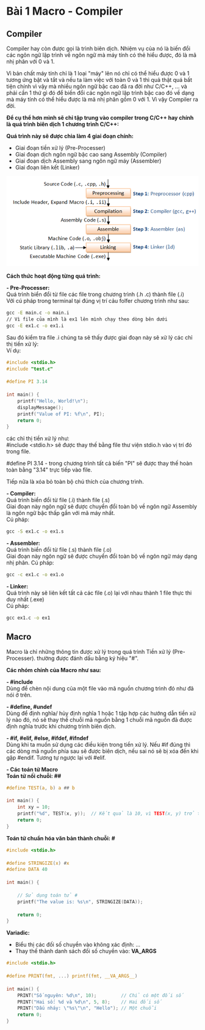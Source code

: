 
# Bài 1 Macro - Compiler

## Compiler

Compiler hay còn được gọi là trình biên dịch. Nhiệm vụ của nó là biến đổi các ngôn ngữ lập trình về ngôn ngữ mà máy tính có thẻ hiểu được, đó là mã nhị phân với 0 và 1. 
 
Vì bản chất máy tính chỉ là 1 loại "máy" lên nó chỉ có thể hiểu được 0 và 1 tương ứng bật và tắt và nếu ta làm việc với toàn 0 và 1 thì quả thật quá bất tiện chính vì vậy mà nhiều ngôn ngữ bậc cao đã ra đời như C/C++, ... và phải cần 1 thứ gì đó để biến đổi các ngôn ngữ lập trình bậc cao đó về dạng mà máy tính có thể hiểu được là mã nhị phân gồm 0 với 1. Vì vậy Compiler ra đời.
  
**Để cụ thể hơn mình sẽ chỉ tập trung vào compiler trong C/C++ hay chính là quá trình biên dịch 1 chương trình C/C++:**
  
__Quá trình này sẽ được chia làm 4 giai đoạn chính:__

* Giai đoạn tiền xử lý (Pre-Processer)
* Giai đoạn dịch ngôn ngữ bậc cao sang Assembly (Compiler)
* Giai đoạn dịch Assembly sang ngôn ngữ máy (Assembler)
* Giai đoạn liên kết (Linker)

![Quá trình biên dịch 1 chương trình](img/GCC_CompilationProcess.png)

__Cách thức hoạt động từng quá trình:__

**- Pre-Processer:**  
Quá trình biển đổi từ file các file trong chương trình (.h .c) thành file (.i)  
Với cú pháp trong terminal tại đúng vị trí cảu folfer chương trình như sau:
```cmd
gcc -E main.c -o main.i
// Vì file của mình là ex1 lên mình chạy theo dòng bên dưới
gcc -E ex1.c -o ex1.i
```
Sau đó kiểm tra file .i chúng ta sẽ thấy được giai đoạn này sẽ xử lý các chỉ thị tiền xử lý:  
Ví dụ:  
```c
#include <stdio.h>
#include "test.c"

#define PI 3.14

int main() {
    printf("Hello, World!\n");
    displayMessage();
    printf("Value of PI: %f\n", PI);
    return 0;
}
```
các chỉ thị tiền xử lý như:  
#include <stdio.h> sẽ được thay thế bằng file thư viện stdio.h vào vị trí đó trong file.  
   
#define PI 3.14 - trong chương trình tất cả biến "PI" sẽ được thay thế hoàn toàn bằng "3.14" trực tiếp vào file.

Tiếp nữa là xóa bỏ toàn bộ chú thích của chương trình.  

**- Compiler:**  
Quá trình biển đổi từ file (.i) thành file (.s)  
Giai đoạn này ngôn ngữ sẽ được chuyển đổi toàn bộ về ngôn ngữ Assembly là ngôn ngữ bậc thấp gần với mã máy nhất.  
Cú pháp:  
```cmd
gcc -S ex1.c -o ex1.s
```
**- Assembler:**  
Quá trình biển đổi từ file (.s) thành file (.o)  
Giai đoạn này ngôn ngữ sẽ được chuyển đổi toàn bộ về ngôn ngữ máy dạng nhị phân.
Cú pháp:  
```cmd
gcc -c ex1.c -o ex1.o
```
**- Linker:**  
Quá trình này sẽ liên kết tất cả các file (.o) lại với nhau thành 1 file thực thi duy nhất (.exe)   
Cú pháp:  
```cmd
gcc ex1.c -o ex1
```

## Macro  

Macro là chỉ những thông tin được xử lý trong quá trình Tiền xử lý (Pre-Processer).  thường được đánh dấu bằng ký hiệu "#".

**Các nhóm chính của Macro như sau:**  

**- #include**  
Dùng để chèn nội dung của một file vào mã nguồn chương trình đó như đã nói ở trên.

**- #define, #undef**  
Dùng để định nghĩa/ hủy định nghĩa 1 hoặc 1 tập hợp các hướng dẫn tiền xử lý nào đó, nó sẽ thay thế chuỗi mã nguồn bằng 1 chuỗi mã nguồn đã được định nghĩa trước khi chương trình biên dịch.

**- #if, #elif, #else, #ifdef, #ifndef**  
Dùng khi ta muốn sử dụng các điều kiện trong tiền xử lý. Nếu #if đúng thì các dòng mã nguồn phía sau sẽ được biên dịch, nếu sai nó sẽ bị xóa đến khi gặp #endif. Tương tự ngược lại với #elif.

**- Các toán tử Macro**  
__Toán tử nối chuỗi: ##__  
```c
#define TEST(a, b) a ## b

int main() {
    int xy = 10;
    printf("%d", TEST(x, y));  // Kết quả là 10, vì TEST(x, y) trở thành "xy"
    return 0;
}

```
__Toán tử chuẩn hóa văn bản thành chuỗi: #__  
```c
#include <stdio.h>

#define STRINGIZE(x) #x
#define DATA 40

int main() {

    // Sử dụng toán tử #
    printf("The value is: %s\n", STRINGIZE(DATA));

    return 0;
}
```
__Variadic:__   
+ Biểu thị các đối số chuyền vào không xác định: ...
+ Thay thế thành danh sách đối số chuyền vào: __VA_ARGS__  
```c
#include <stdio.h>

#define PRINT(fmt, ...) printf(fmt, __VA_ARGS__)

int main() {
    PRINT("Số nguyên: %d\n", 10);         // Chỉ có một đối số
    PRINT("Hai số: %d và %d\n", 5, 8);    // Hai đối số
    PRINT("Dấu nháy: \"%s\"\n", "Hello"); // Một chuỗi
    return 0;
}

```